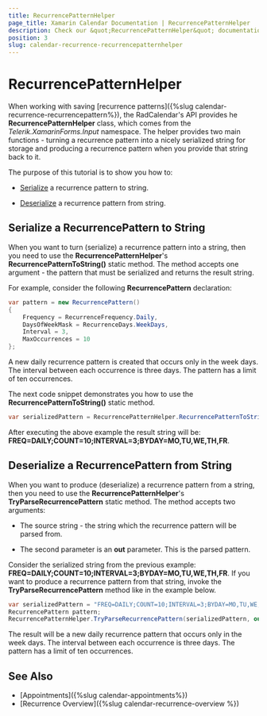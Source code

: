 ```yaml
---
title: RecurrencePatternHelper
page_title: Xamarin Calendar Documentation | RecurrencePatternHelper
description: Check our &quot;RecurrencePatternHelper&quot; documentation article for Telerik Calendar for Xamarin control.
position: 3
slug: calendar-recurrence-recurrencepatternhelper
---
```


# RecurrencePatternHelper

When working with saving [recurrence patterns]({%slug calendar-recurrence-recurrencepattern%}), the RadCalendar's API provides he __RecurrencePatternHelper__ class, which comes from the *Telerik.XamarinForms.Input* namespace. The helper provides two main functions - turning a recurrence pattern into a nicely serialized string for storage and producing a recurrence pattern when you provide that string back to it.

The purpose of this tutorial is to show you how to:

* [Serialize](#serialize-a-recurrencepattern-to-string) a recurrence pattern to string.

* [Deserialize](#deserialize-a-recurrencepattern-from-string) a recurrence pattern from string.

## Serialize a RecurrencePattern to String

When you want to turn (serialize) a recurrence pattern into a string, then you need to use the __RecurrencePatternHelper__'s __RecurrencePatternToString()__ static method. The method accepts one argument - the pattern that must be serialized and returns the result string.

For example, consider the following __RecurrencePattern__ declaration:

```C#
var pattern = new RecurrencePattern()
{
	Frequency = RecurrenceFrequency.Daily,
	DaysOfWeekMask = RecurrenceDays.WeekDays,
	Interval = 3,
	MaxOccurrences = 10
};
```
A new daily recurrence pattern is created that occurs only in the week days. The interval between each occurrence is three days. The pattern has a limit of ten occurrences.

The next code snippet demonstrates you how to use the __RecurrencePatternToString()__ static method.    
  
```C#
var serializedPattern = RecurrencePatternHelper.RecurrencePatternToString(pattern);
```

After executing the above example the result string will be: __FREQ=DAILY;COUNT=10;INTERVAL=3;BYDAY=MO,TU,WE,TH,FR__.

## Deserialize a RecurrencePattern from String

When you want to produce (deserialize) a recurrence pattern from a string, then you need to use the __RecurrencePatternHelper__'s __TryParseRecurrencePattern__ static method. The method accepts two arguments:        

* The source string - the string which the recurrence pattern will be parsed from.

* The second parameter is an __out__ parameter. This is the parsed pattern.

Consider the serialized string from the previous example: __FREQ=DAILY;COUNT=10;INTERVAL=3;BYDAY=MO,TU,WE,TH,FR__. If you want to produce a recurrence pattern from that string, invoke the __TryParseRecurrencePattern__ method like in the example below.

```C#
var serializedPattern = "FREQ=DAILY;COUNT=10;INTERVAL=3;BYDAY=MO,TU,WE,TH,FR";
RecurrencePattern pattern;
RecurrencePatternHelper.TryParseRecurrencePattern(serializedPattern, out pattern);
```

The result will be a new daily recurrence pattern that occurs only in the week days. The interval between each occurrence is three days. The pattern has a limit of ten occurrences.

## See Also

* [Appointments]({%slug calendar-appointments%})
* [Recurrence Overview]({%slug calendar-recurrence-overview %})
